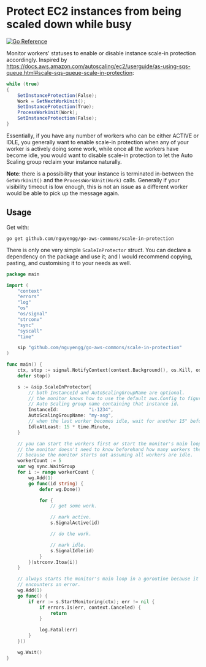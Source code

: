 # Protect EC2 instances from being scaled down while busy

[![Go Reference](https://pkg.go.dev/badge/github.com/nguyengg/go-aws-commons/scale-in-protection.svg)](https://pkg.go.dev/github.com/nguyengg/go-aws-commons/scale-in-protection)

Monitor workers' statuses to enable or disable instance scale-in protection accordingly. Inspired by
https://docs.aws.amazon.com/autoscaling/ec2/userguide/as-using-sqs-queue.html#scale-sqs-queue-scale-in-protection:

```java
while (true)
{
    SetInstanceProtection(False);
    Work = GetNextWorkUnit();
    SetInstanceProtection(True);
    ProcessWorkUnit(Work);
    SetInstanceProtection(False);
}
```

Essentially, if you have any number of workers who can be either ACTIVE or IDLE, you generally want to enable scale-in
protection when any of your worker is actively doing some work, while once all the workers have become idle, you would
want to disable scale-in protection to let the Auto Scaling group reclaim your instance naturally.

**Note**: there is a possibility that your instance is terminated in-between the `GetWorkUnit()` and the
`ProcessWorkUnit(Work)` calls. Generally if your visibility timeout is low enough, this is not an issue as a different
worker would be able to pick up the message again.

## Usage

Get with:

```shell
go get github.com/nguyengg/go-aws-commons/scale-in-protection
```

There is only one very simple `ScaleInProtector` struct. You can declare a dependency on the package and use it; and I
would recommend copying, pasting, and customising it to your needs as well.

```go
package main

import (
	"context"
	"errors"
	"log"
	"os"
	"os/signal"
	"strconv"
	"sync"
	"syscall"
	"time"

	sip "github.com/nguyengg/go-aws-commons/scale-in-protection"
)

func main() {
	ctx, stop := signal.NotifyContext(context.Background(), os.Kill, os.Interrupt, syscall.SIGTERM)
	defer stop()

	s := &sip.ScaleInProtector{
		// both InstanceId and AutoScalingGroupName are optional.
		// the monitor knows how to use the default aws.Config to figure out its own instance Id (via IMDSv2) and the
		// Auto Scaling group name containing that instance id.
		InstanceId:           "i-1234",
		AutoScalingGroupName: "my-asg",
		// when the last worker becomes idle, wait for another 15" before marking the instance as safe to terminate.
		IdleAtLeast: 15 * time.Minute,
	}

	// you can start the workers first or start the monitor's main loop first, either works.
	// the monitor doesn't need to know beforehand how many workers there are but you should signal active at least once
	// because the monitor starts out assuming all workers are idle.
	workerCount := 5
	var wg sync.WaitGroup
	for i := range workerCount {
		wg.Add(1)
		go func(id string) {
			defer wg.Done()

			for {
				// get some work.

				// mark active.
				s.SignalActive(id)

				// do the work.

				// mark idle.
				s.SignalIdle(id)
			}
		}(strconv.Itoa(i))
	}

	// always starts the monitor's main loop in a goroutine because it doesn't return until context is cancelled or it
	// encounters an error.
	wg.Add(1)
	go func() {
		if err := s.StartMonitoring(ctx); err != nil {
			if errors.Is(err, context.Canceled) {
				return
			}

			log.Fatal(err)
		}
	}()

	wg.Wait()
}

```
